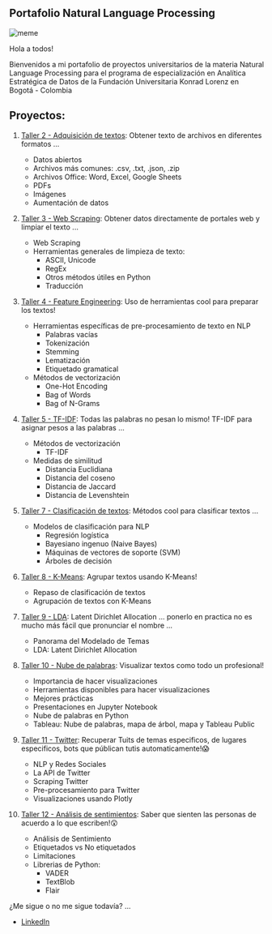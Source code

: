 ## Portafolio Natural Language Processing

![meme](https://www.googleapis.com/download/storage/v1/b/kaggle-user-content/o/inbox%2F4208294%2F1c014f0a4490cf323418b80648ba44fe%2FDATAAC.jpeg?generation=1577356397338672&alt=media)

Hola a todos! 

Bienvenidos a mi portafolio de proyectos universitarios de la materia Natural Language Processing para el programa de especialización en Analítica Estratégica de Datos de la Fundación Universitaria Konrad Lorenz en Bogotá - Colombia

## Proyectos: 

1. [Taller 2 - Adquisición de textos](https://github.com/SergioSiabatto721/NLP-Portafolio/blob/main/Taller%202%20NLP.ipynb): Obtener texto de archivos en diferentes formatos ... 
    - Datos abiertos
    - Archivos más comunes: .csv, .txt, .json, .zip
    - Archivos Office: Word, Excel, Google Sheets
    - PDFs
    - Imágenes
    - Aumentación de datos
 
2. [Taller 3 - Web Scraping](https://github.com/SergioSiabatto721/NLP-Portafolio/blob/main/Taller%203%20NLP%20(1).ipynb): Obtener datos directamente de portales web y limpiar el texto ...
    - Web Scraping
    - Herramientas generales de limpieza de texto:
      - ASCII, Unicode
      - RegEx
      - Otros métodos útiles en Python
      - Traducción

3. [Taller 4 - Feature Engineering](https://github.com/SergioSiabatto721/NLP-Portafolio/blob/main/Taller%204%20NLP.ipynb): Uso de herramientas cool para preparar los textos! 
    - Herramientas específicas de pre-procesamiento de texto en NLP
      - Palabras vacías
      - Tokenización
      - Stemming
      - Lematización
      - Etiquetado gramatical
    - Métodos de vectorización
      - One-Hot Encoding
      - Bag of Words
      - Bag of N-Grams
  
4. [Taller 5 - TF-IDF](https://github.com/SergioSiabatto721/NLP-Portafolio/blob/main/Taller%205%20NLP.ipynb): Todas las palabras no pesan lo mismo! TF-IDF para asignar pesos a las palabras ...
    - Métodos de vectorización
      - TF-IDF
    - Medidas de similitud
      - Distancia Euclidiana
      - Distancia del coseno
      - Distancia de Jaccard
      - Distancia de Levenshtein

5. [Taller 7 - Clasificación de textos](https://github.com/SergioSiabatto721/NLP-Portafolio/blob/main/taller_7_Sergio_Siabato.ipynb): Métodos cool para clasificar textos ...
    - Modelos de clasificación para NLP
      - Regresión logística
      - Bayesiano ingenuo (Naive Bayes)
      - Máquinas de vectores de soporte (SVM)
      - Árboles de decisión

6. [Taller 8 - K-Means](https://github.com/SergioSiabatto721/NLP-Portafolio/blob/main/Taller_8_Sergio_Siabato.ipynb): Agrupar textos usando K-Means! 
    - Repaso de clasificación de textos
    - Agrupación de textos con K-Means
  
7. [Taller 9 - LDA](https://github.com/SergioSiabatto721/NLP-Portafolio/blob/main/Taller_9_Sergio_Siabato.ipynb): Latent Dirichlet Allocation ... ponerlo en practica no es mucho más fácil que pronunciar el nombre ...
    - Panorama del Modelado de Temas
    - LDA: Latent Dirichlet Allocation

8. [Taller 10 - Nube de palabras](https://github.com/SergioSiabatto721/NLP-Portafolio/blob/main/Taller%2010%20-%20Sergio%20Siabato.ipynb): Visualizar textos como todo un profesional! 
    - Importancia de hacer visualizaciones
    - Herramientas disponibles para hacer visualizaciones
    - Mejores prácticas
    - Presentaciones en Jupyter Notebook
    - Nube de palabras en Python
    - Tableau: Nube de palabras, mapa de árbol, mapa y Tableau Public

9. [Taller 11 - Twitter](https://github.com/SergioSiabatto721/NLP-Portafolio/blob/main/Taller%2011%20-%20Sergio%20Siabato.ipynb): Recuperar Tuits de temas especificos, de lugares especificos, bots que públican tutis automaticamente!😱
    - NLP y Redes Sociales
    - La API de Twitter
    - Scraping Twitter
    - Pre-procesamiento para Twitter
    - Visualizaciones usando Plotly

10. [Taller 12 - Análisis de sentimientos](https://github.com/SergioSiabatto721/NLP-Portafolio/blob/main/taller%2012%20-%20Sergio%20Siabatto.ipynb): Saber que sienten las personas de acuerdo a lo que escriben!😲
    - Análisis de Sentimiento
    - Etiquetados vs No etiquetados
    - Limitaciones 
    - Librerias de Python:
        - VADER
        - TextBlob
        - Flair

¿Me sigue o no me sigue todavía? ... 

  - [LinkedIn](www.linkedin.com/in/sergio-siabatto)
    
